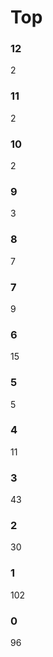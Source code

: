 # Top
### 12
   2
### 11
   2
### 10
   2
### 9
   3
### 8
   7
### 7
   9
### 6
   15
### 5
   5
### 4
   11
### 3
   43
### 2
   30
### 1
   102
### 0
   96
